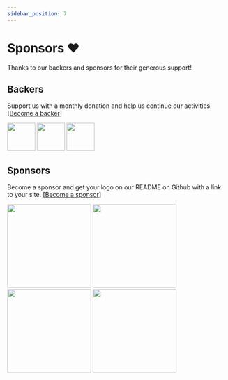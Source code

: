 ```yaml
---
sidebar_position: 7
---
```


# Sponsors ❤️

Thanks to our backers and sponsors for their generous support!

## Backers

Support us with a monthly donation and help us continue our activities. [[Become a backer](https://github.com/sponsors/doublesymmetry)]

<a href="https://github.com/drplauska" target="_blank"><img src="https://avatars.githubusercontent.com/u/10409285?v=4" width="64" /></a>
<a href="https://github.com/brianshano" target="_blank"><img src="https://avatars.githubusercontent.com/u/5247913?v=4" width="64" /></a>
<a href="https://github.com/dimadeveatii" target="_blank"><img src="https://avatars.githubusercontent.com/u/2014771?v=4" width="64" /></a>

## Sponsors

Become a sponsor and get your logo on our README on Github with a link to your site. [[Become a sponsor](https://github.com/sponsors/doublesymmetry)]

<a href="http://radio.garden/" target="_blank"><img src="https://avatars.githubusercontent.com/u/271885?v=4" width="192" /></a>
<a href="https://evergrace.co"><img src="https://avatars.githubusercontent.com/u/1085976?v=4" width="192" /></a>
<a href="https://podverse.fm"><img src="https://avatars.githubusercontent.com/u/11860029?s=200&v=4" width="192" /></a>
<a href="http://www.voxist.com/"><img src="https://avatars.githubusercontent.com/u/18028734?s=200&v=4" width="192" /></a>
